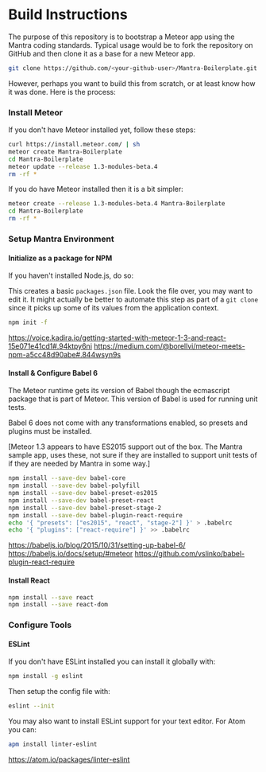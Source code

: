 # Build Instructions

The purpose of this repository is to bootstrap a Meteor app using the Mantra coding standards. Typical usage would be to fork the repository on GitHub and then clone it as a base for a new Meteor app.

```sh
git clone https://github.com/<your-github-user>/Mantra-Boilerplate.git
```

However, perhaps you want to build this from scratch, or at least know how it was done. Here is the process:

### Install Meteor

If you don't have Meteor installed yet, follow these steps:

```sh
curl https://install.meteor.com/ | sh
meteor create Mantra-Boilerplate
cd Mantra-Boilerplate
meteor update --release 1.3-modules-beta.4
rm -rf *
```

If you do have Meteor installed then it is a bit simpler:

```sh
meteor create --release 1.3-modules-beta.4 Mantra-Boilerplate
cd Mantra-Boilerplate
rm -rf *
```

### Setup Mantra Environment

#### Initialize as a package for NPM

If you haven't installed Node.js, do so:

This creates a basic `packages.json` file. Look the file over, you may want to edit it. It might actually be better to automate this step as part of a `git clone` since it picks up some of its values from the application context.

```sh
npm init -f
```

https://voice.kadira.io/getting-started-with-meteor-1-3-and-react-15e071e41cd1#.94ktpy6ni
https://medium.com/@borellvi/meteor-meets-npm-a5cc48d90abe#.844wsyn9s

#### Install & Configure Babel 6

The Meteor runtime gets its version of Babel though the ecmascript package that is part of Meteor. This version of Babel is used for running unit tests.

Babel 6 does not come with any transformations enabled, so presets and plugins must be installed.

[Meteor 1.3 appears to have ES2015 support out of the box. The Mantra sample app, uses these, not sure if they are installed to support unit tests of if they are needed by Mantra in some way.]

```sh
npm install --save-dev babel-core
npm install --save-dev babel-polyfill
npm install --save-dev babel-preset-es2015
npm install --save-dev babel-preset-react
npm install --save-dev babel-preset-stage-2
npm install --save-dev babel-plugin-react-require
echo '{ "presets": ["es2015", "react", "stage-2"] }' > .babelrc
echo '{ "plugins": ["react-require"] }' >> .babelrc
```

https://babeljs.io/blog/2015/10/31/setting-up-babel-6/
https://babeljs.io/docs/setup/#meteor
https://github.com/vslinko/babel-plugin-react-require

#### Install React

```sh
npm install --save react
npm install --save react-dom
```

### Configure Tools

#### ESLint

If you don't have ESLint installed you can install it globally with:

```sh
npm install -g eslint
```

Then setup the config file with:

```sh
eslint --init
```

You may also want to install ESLint support for your text editor. For Atom you can:

```sh
apm install linter-eslint
``` 

https://atom.io/packages/linter-eslint
